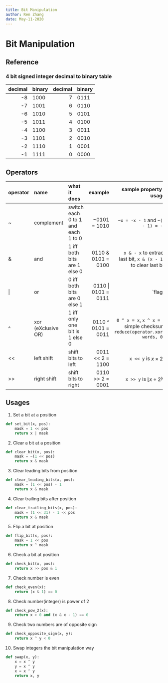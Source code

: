 ```yaml
---
title: Bit Manipulation
author: Ren Zhang
date: May-11-2020
---
```


# Bit Manipulation
## Reference 
### 4 bit signed integer decimal to binary table
| decimal | binary | decimal | binary |
| ------: | :----- | ------: | :----- |
|      -8 | 1000   |       7 | 0111   |
|      -7 | 1001   |       6 | 0110   |
|      -6 | 1010   |       5 | 0101   |
|      -5 | 1011   |       4 | 0100   |
|      -4 | 1100   |       3 | 0011   |
|      -3 | 1101   |       2 | 0010   |
|      -2 | 1110   |       1 | 0001   |
|      -1 | 1111   |       0 | 0000   |

## Operators 
| operator | name               | what it does                       |             example |                                                    sample property / usage |
| :------- | :----------------- | :--------------------------------- | ------------------: | -------------------------------------------------------------------------: |
| ~        | complement         | switch each 0 to 1 and each 1 to 0 |        ~0101 = 1010 |                                         `~x = -x - 1` and  `~(x - 1) = -x` |
| &        | and                | 1 iff both bits are 1 else 0       |  0110 & 0101 = 0100 |             `x & - x` to extract last bit, `x & (x - 1)` to clear last bit |
| \|       | or                 | 0 iff both bits are 0 else 1       | 0110 \| 0101 = 0111 |                                               `flags |= x` to set the flag |
| ^        | xor (eXclusive OR) | 1 iff only one bit is 1 else 0     |  0110 ^ 0101 = 0011 | `0 ^ x = x`, `x ^ x = 0` simple checksum `reduce(operator.xor, words, 0)` |
| <<       | left shift         | shift bits to left                 |    0011 << 2 = 1100 |                                                 `x << y` is $x \times 2^y$ |
| >>       | right shift        | shift bits to right                |    0110 >> 2 = 0001 |                                   `x >> y` is $\lfloor{x \div 2^y}\rfloor$ |

## Usages
1. Set a bit at a position
```python
def set_bit(x, pos):
    mask = 1 << pos
    return x | mask
```

2. Clear a bit at a position
```python
def clear_bit(x, pos):
    mask = ~(1 << pos)
    return x & mask
```

3. Clear leading bits from position
```python
def clear_leading_bits(x, pos):
    mask = (1 << pos) - 1
    return x & mask
```

4. Clear trailing bits after position
```python
def clear_trailing_bits(x, pos):
    mask = (1 << 31) - 1 << pos
    return x & mask
```

5. Flip a bit at position
```python
def flip_bit(x, pos):
    mask = 1 << pos
    return x ^ mask
```

6. Check a bit at position
```python
def check_bit(x, pos):
    return x >> pos & 1
```

7. Check number is even
```python
def check_even(x):
    return (x & 1) == 0
```

8. Check number(integer) is power of 2
```python
def check_pow_2(x):
    return x > 0 and (x & x - 1) == 0
```

9. Check two numbers are of opposite sign
```python
def check_opposite_sign(x, y):
    return x ^ y < 0
```

10. Swap integers the bit manipulation way
```python
def swap(x, y):
    x = x ^ y
    y = x ^ y
    x = x ^ y
    return x, y
```
